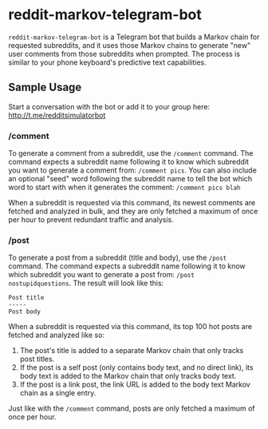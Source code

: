 # reddit-markov-telegram-bot

`reddit-markov-telegram-bot` is a Telegram bot that builds a Markov chain for requested subreddits, and it uses those
Markov chains to generate "new" user comments from those subreddits when prompted. The process is similar to your phone
keyboard's predictive text capabilities.

## Sample Usage

Start a conversation with the bot or add it to your group here: http://t.me/redditsimulatorbot

### /comment
To generate a comment from a subreddit, use the `/comment` command. The command expects a subreddit name following it
to know which subreddit you want to generate a comment from: `/comment pics`. You can also include an optional "seed"
word following the subreddit name to tell the bot which word to start with when it generates the comment:
`/comment pics blah`

When a subreddit is requested via this command, its newest comments are fetched and analyzed in bulk, and they are only
fetched a maximum of once per hour to prevent redundant traffic and analysis.

### /post
To generate a post from a subreddit (title and body), use the `/post` command. The command expects a subreddit name
following it to know which subreddit you want to generate a post from: `/post nostupidquestions`. The result will look
like this:

```
Post title
-----
Post body
```

When a subreddit is requested via this command, its top 100 hot posts are fetched and analyzed like so:

1. The post's title is added to a separate Markov chain that only tracks post titles.
2. If the post is a self post (only contains body text, and no direct link), its body text is added to the Markov chain
that only tracks body text.
3. If the post is a link post, the link URL is added to the body text Markov chain as a single entry.

Just like with the `/comment` command, posts are only fetched a maximum of once per hour.
